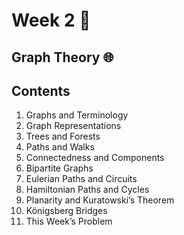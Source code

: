 # Week 2 🧠  
## Graph Theory 🌐

## Contents

1. Graphs and Terminology  
2. Graph Representations  
3. Trees and Forests  
4. Paths and Walks  
5. Connectedness and Components  
6. Bipartite Graphs  
7. Eulerian Paths and Circuits  
8. Hamiltonian Paths and Cycles  
9. Planarity and Kuratowski’s Theorem  
10. Königsberg Bridges  
11. This Week’s Problem  
